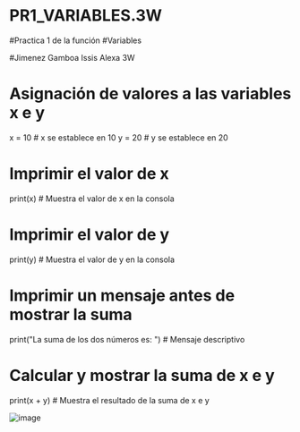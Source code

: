 # PR1_VARIABLES.3W
#Practica 1 de la función 
#Variables


#Jimenez Gamboa Issis Alexa 3W 

# Asignación de valores a las variables x e y
x = 10  # x se establece en 10
y = 20  # y se establece en 20

# Imprimir el valor de x
print(x)  # Muestra el valor de x en la consola

# Imprimir el valor de y
print(y)  # Muestra el valor de y en la consola

# Imprimir un mensaje antes de mostrar la suma
print("La suma de los dos números es: ")  # Mensaje descriptivo

# Calcular y mostrar la suma de x e y
print(x + y)  # Muestra el resultado de la suma de x e y

![image](https://github.com/user-attachments/assets/14bfac19-1344-442c-8ca5-38760467eaa8)
